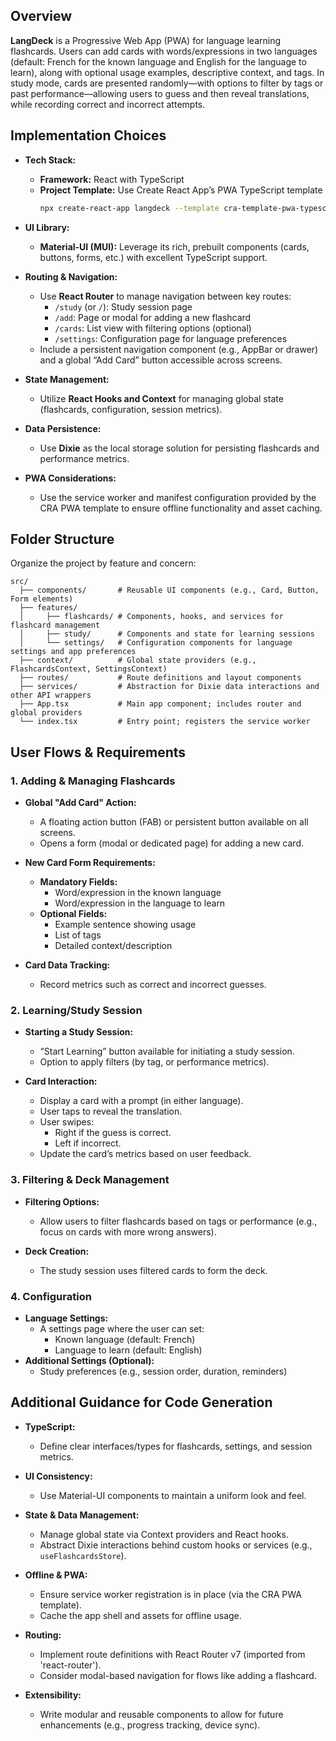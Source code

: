 ## Overview

**LangDeck** is a Progressive Web App (PWA) for language learning flashcards. Users can add cards with words/expressions in two languages (default: French for the known language and English for the language to learn), along with optional usage examples, descriptive context, and tags. In study mode, cards are presented randomly—with options to filter by tags or past performance—allowing users to guess and then reveal translations, while recording correct and incorrect attempts.

## Implementation Choices

- **Tech Stack:**  
  - **Framework:** React with TypeScript  
  - **Project Template:** Use Create React App’s PWA TypeScript template  
    ```bash
    npx create-react-app langdeck --template cra-template-pwa-typescript --legacy-peer-deps
    ```

- **UI Library:**  
  - **Material-UI (MUI):** Leverage its rich, prebuilt components (cards, buttons, forms, etc.) with excellent TypeScript support.

- **Routing & Navigation:**  
  - Use **React Router** to manage navigation between key routes:
    - `/study` (or `/`): Study session page
    - `/add`: Page or modal for adding a new flashcard
    - `/cards`: List view with filtering options (optional)
    - `/settings`: Configuration page for language preferences
  - Include a persistent navigation component (e.g., AppBar or drawer) and a global “Add Card” button accessible across screens.

- **State Management:**  
  - Utilize **React Hooks and Context** for managing global state (flashcards, configuration, session metrics).

- **Data Persistence:**  
  - Use **Dixie** as the local storage solution for persisting flashcards and performance metrics.

- **PWA Considerations:**  
  - Use the service worker and manifest configuration provided by the CRA PWA template to ensure offline functionality and asset caching.

## Folder Structure

Organize the project by feature and concern:

```
src/
  ├── components/       # Reusable UI components (e.g., Card, Button, Form elements)
  ├── features/
  │     ├── flashcards/ # Components, hooks, and services for flashcard management
  │     ├── study/      # Components and state for learning sessions
  │     └── settings/   # Configuration components for language settings and app preferences
  ├── context/          # Global state providers (e.g., FlashcardsContext, SettingsContext)
  ├── routes/           # Route definitions and layout components
  ├── services/         # Abstraction for Dixie data interactions and other API wrappers
  ├── App.tsx           # Main app component; includes router and global providers
  └── index.tsx         # Entry point; registers the service worker
```

## User Flows & Requirements

### 1. Adding & Managing Flashcards

- **Global "Add Card" Action:**  
  - A floating action button (FAB) or persistent button available on all screens.
  - Opens a form (modal or dedicated page) for adding a new card.

- **New Card Form Requirements:**  
  - **Mandatory Fields:**  
    - Word/expression in the known language  
    - Word/expression in the language to learn
  - **Optional Fields:**  
    - Example sentence showing usage  
    - List of tags  
    - Detailed context/description

- **Card Data Tracking:**  
  - Record metrics such as correct and incorrect guesses.

### 2. Learning/Study Session

- **Starting a Study Session:**  
  - “Start Learning” button available for initiating a study session.
  - Option to apply filters (by tag, or performance metrics).

- **Card Interaction:**  
  - Display a card with a prompt (in either language).
  - User taps to reveal the translation.
  - User swipes:
    - Right if the guess is correct.
    - Left if incorrect.
  - Update the card’s metrics based on user feedback.

### 3. Filtering & Deck Management

- **Filtering Options:**  
  - Allow users to filter flashcards based on tags or performance (e.g., focus on cards with more wrong answers).

- **Deck Creation:**  
  - The study session uses filtered cards to form the deck.

### 4. Configuration

- **Language Settings:**  
  - A settings page where the user can set:
    - Known language (default: French)
    - Language to learn (default: English)
- **Additional Settings (Optional):**  
  - Study preferences (e.g., session order, duration, reminders)

## Additional Guidance for Code Generation

- **TypeScript:**  
  - Define clear interfaces/types for flashcards, settings, and session metrics.

- **UI Consistency:**  
  - Use Material-UI components to maintain a uniform look and feel.

- **State & Data Management:**  
  - Manage global state via Context providers and React hooks.
  - Abstract Dixie interactions behind custom hooks or services (e.g., `useFlashcardsStore`).

- **Offline & PWA:**  
  - Ensure service worker registration is in place (via the CRA PWA template).
  - Cache the app shell and assets for offline usage.

- **Routing:**  
  - Implement route definitions with React Router v7 (imported from 'react-router').
  - Consider modal-based navigation for flows like adding a flashcard.

- **Extensibility:**  
  - Write modular and reusable components to allow for future enhancements (e.g., progress tracking, device sync).
